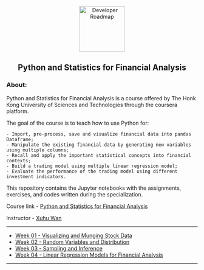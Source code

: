 <p align="center">
  <a href="https://github.com/marcoshsq/PythonFinancialAnalysis">
    <img src="https://github.com/marcoshsq/PythonFinancialAnalysis/blob/main/AnalysisIcon.png" alt="Developer Roadmap" width="120" height="120">
  </a>
</p>
<h2 align="center">Python and Statistics for Financial Analysis</h2>

<h3>About:</h3>

Python and Statistics for Financial Analysis is a course offered by The Honk Kong University of Sciences and Technologies through the coursera platform.

The goal of the course is to teach how to use Python for:

    - Import, pre-process, save and visualize financial data into pandas Dataframe;
    - Manipulate the existing financial data by generating new variables using multiple columns;
    - Recall and apply the important statistical concepts into financial contexts;
    - Build a trading model using multiple linear regression model;
    - Evaluate the performance of the trading model using different investment indicators.
    
This repository contains the Jupyter notebooks with the assignments, exercises, and codes written during the specialization.

Course link - [Python and Statistics for Financial Analysis](https://www.coursera.org/learn/python-statistics-financial-analysis?)

Instructor - [Xuhu Wan](https://www.coursera.org/instructor/xuhuwan)

---

- [Week 01 - Visualizing and Munging Stock Data](https://github.com/marcoshsq/PythonFinancialAnalysis/tree/main/Week%2001%20-%20Visualizing%20and%20Munging%20Stock%20Data)
- [Week 02 - Random Variables and Distribution](https://github.com/marcoshsq/PythonFinancialAnalysis/tree/main/Week%2002%20-%20Random%20Variables%20and%20Distribution)
- [Week 03 - Sampling and Inference]()
- [Week 04 - Linear Regression Models for Financial Analysis]()

---
